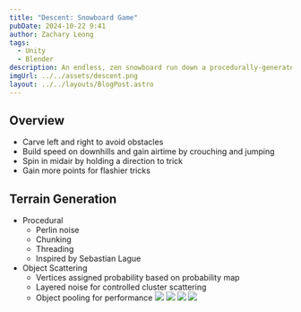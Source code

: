 ```yaml
---
title: "Descent: Snowboard Game"
pubDate: 2024-10-22 9:41
author: Zachary Leong
tags:
  - Unity
  - Blender
description: An endless, zen snowboard run down a procedurally-generated mountain.
imgUrl: ../../assets/descent.png
layout: ../../layouts/BlogPost.astro
---
```


## Overview
- Carve left and right to avoid obstacles
- Build speed on downhills and gain airtime by crouching and jumping
- Spin in midair by holding a direction to trick
- Gain more points for flashier tricks
## Terrain Generation
- Procedural 
	- Perlin noise
	- Chunking
	- Threading
	- Inspired by Sebastian Lague
- Object Scattering
	- Vertices assigned probability based on probability map
	- Layered noise for controlled cluster scattering
	- Object pooling for performance
![](https://lh7-rt.googleusercontent.com/slidesz/AGV_vUe0u4XFQ_kxjabXDqdFaL_9jVJMiTqsPDt-HeNeKDnC6s2GCWLQOLBk7ijGO-AgY1J9QcXdQy28UB7xXEZeb8CqlPO2fk9FUcp_0q1GOCW47SMBRlgkMP9to22LdV-QKENELogAzXDwk09vSLUhVNwPjNNrJ3E4=s2048?key=mVCR3USuA6ZO9EWRprgqyw)
![](https://lh7-rt.googleusercontent.com/slidesz/AGV_vUdGHGjQzNhZhauyTJaE4ZtXAiNfpoBSpIA1CXmCkuh2pRaHBi2IqEp-u2lOS2M4hDW9cibOD2dO4KjlSAS7IDJYICNrGLFBtLTaGo-xyiU-OjQa6BXA5clLIzXA7LAg6WHUl0GX4twlVwCTaTGimALDmp11KMw8=s2048?key=mVCR3USuA6ZO9EWRprgqyw)
![](https://lh7-rt.googleusercontent.com/slidesz/AGV_vUfEtstGDYAhnd3ZwpQnp10X_kTkKoG2k0nhauzdXAmPUzEhJSew9tI2D-WHCGEla6d1jAoHLe0XyzBfQfKAelGkuY8ThZWmmPECuPiW4c0OV8Gy2kvWonPaeyQo0vVCbtxj7YbMTgopmXOnLGIkvD7wuj5y2vZ4=s2048?key=mVCR3USuA6ZO9EWRprgqyw)
![](https://lh7-rt.googleusercontent.com/slidesz/AGV_vUcsr063NMfjF-pbjGT_D5mnhTccyLytwXo9Ce9xK213XQjEUxGV7Bp5KO1rGuUKoVKJydaZG8K1I6OA32qwRCVtlqLKw4vb0WfYswnOP7NzR5mqlr2_5al8ZWcs-Eg0iZmNshNKkWVv9Pz3mwRhjg5EHAhAUbc1=s2048?key=mVCR3USuA6ZO9EWRprgqyw)